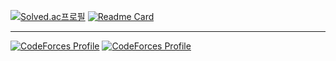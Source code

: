 
[![Solved.ac프로필](http://mazassumnida.wtf/api/v2/generate_badge?boj=hoxymola)](https://solved.ac/hoxymola)
[![Readme Card](https://github-readme-stats.vercel.app/api/pin/?username=HOXYMOLA&repo=Cheat-Sheet)](https://github.com/HOXYMOLA/Cheat-Sheet)


<hr>

[![CodeForces Profile](https://cf.leed.at?id=hoxym01a)](https://codeforces.com/profile/hoxym01a)
[![CodeForces Profile](https://cf.leed.at?id=ho_oxymola)](https://codeforces.com/profile/ho_oxymola)
